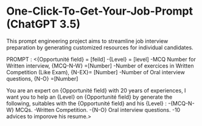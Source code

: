 # One-Click-To-Get-Your-Job-Prompt (ChatGPT 3.5)
This prompt engineering project aims to streamline job interview preparation by generating customized resources for individual candidates.

PROMPT : <{Opportunité field} = [feild]
-{Level} = [level]
-MCQ Number for Written interview, {MCQ-N-W} =[Number]
-Number of exercices in Written Competition (Like Exam), {N-EX}= [Number]
-Number of Oral interview questions, {N-O} =[Number]

You are an expert on {Opportunité field} with 20 years of experiences, I want you to help an {Level} on {Opportunité field} by generate the following, suitables with the {Opportunité field} and his {Level} : 
  -{MCQ-N-W} MCQs.
  -Written Competition.
  -{N-O} Oral interview questions.
  -10 advices to imporove his resume.>
